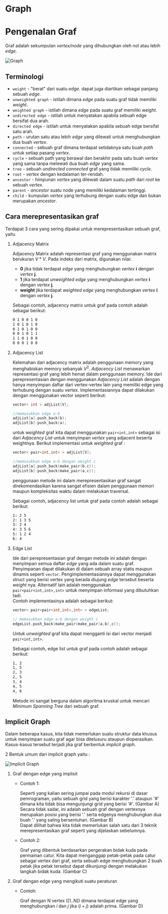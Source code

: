 # Graph

# Pengenalan Graf

Graf adalah sekumpulan _vertex/node_ yang dihubungkan oleh nol atau lebih _edge_.

![Graph](https://user-images.githubusercontent.com/86661387/230756660-f44e3a38-30bd-4f93-b763-c7647fd2b92d.png)

## Terminologi

- `weight` - "berat" dari suatu _edge_. dapat juga diartikan sebagai panjang sebuah _edge_.
- `unweighted graph` - istilah dimana _edge_ pada suatu graf tidak memiliki _weight_.
- `weighted graph` - istilah dimana _edge_ pada suatu graf memiliki _weight_.
- `undirected edge` - istilah untuk menyatakan apabila sebuah edge bersifat dua arah.
- `directed edge` - istilah untuk menyatakan apabila sebuah edge bersifat satu arah.
- `path` - urutan satu atau lebih _edge_ yang dilewati untuk menghubungkan dua buah _vertex_.
- `connected` - sebuah graf dimana terdapat setidaknya satu buah _path_ untuk setiap pasang _vertex_.
- `cycle` - sebuah path yang berawal dan berakhir pada satu buah _vertex_ yang sama tanpa melewati dua buah _edge_ yang sama.
- `tree` - sebuah _undirected connected_ graf yang tidak memiliki _cycle_.
- `root` - _vertex_ dengan kedalaman ter-rendah.
- `ancestor` - himpunan _vertex_ yang dilewati dalam suatu _path_ dari _root_ ke sebuah _vertex_.
- `parent` - _ancestor_ suatu node yang memiliki kedalaman tertinggi.
- `child` - kumpulan _vertex_ yang terhubung dengan suatu edge dan bukan merupakan _ancestor_.

## Cara merepresentasikan graf

Terdapat 3 cara yang sering dipakai untuk merepresentasikan sebuah graf, yaitu

1. Adjacency Matrix

   Adjacency Matrix adalah representasi graf yang menggunakan matrix berukuran $V*V$. Pada indeks dari matrix, digunakan nilai:

   - **0** jika tidak terdapat _edge_ yang menghubungkan _vertex_ **i** dengan _vertex_ **j**.
   - **1** jika terdapat _unweighted edge_ yang menghubungkan _vertex_ **i** dengan _vertex_ **j**.
   - **weight** jika terdapat _weighted edge_ yang menghubungkan _vertex_ **i** dengan _vertex_ **j**.

   Sebagai contoh, adjacency matrix untuk graf pada contoh adalah sebagai berikut:

   ```txt
   0 1 0 0 1 0
   1 0 1 0 1 0
   0 1 0 1 0 0
   0 0 1 0 1 1
   1 1 0 1 0 0
   0 0 0 1 0 0
   ```

2. Adjacency List

   Kelemahan dari adjacency matrix adalah penggunaan memory yang menghabiskan memory sebanyak $V^2$.
   _Adjacency List_ menawarkan representasi graf yang lebih hemat dalam penggunaan memory. Ide dari perepresentasian dengan menggunakan _Adjacency List_ adalah dengan hanya menyimpan daftar dari vertex-vertex lain yang memiliki edge yang terhubung dengan suatu vertex. Implementasiannya dapat dilakukan dengan menggunakan vector seperti berikut:

   ```cpp
   vector< int > adjList[V];

   //memasukkan edge a-b
   adjList[a].push_back(b);
   adjList[b].push_back(a);
   ```

   untuk _weighted_ graf kita dapat menggunakan `pair<int,int>` sebagai isi dari _Adjacency List_ untuk menyimpan _vertex_ yang adjacent beserta weightnya.
   Berikut implementasi untuk _weighted_ graf :

   ```cpp
   vector< pair<int,int> > adjList[V];

   //memasukkan edge a-b dengan weight c
   adjList[a].push_back(make_pair(b,c));
   adjList[b].push_back(make_pair(a,c));
   ```

   penggunaan metode ini dalam merepresentasikan graf sangat direkomendasikan karena sangat efisien dalam penggunaan memori maupun kompleksitas waktu dalam melakukan traversal.

   Sebagai contoh, adjacency list untuk graf pada contoh adalah sebagai berikut:

   ```txt
   1: 2 5
   2: 1 3 5
   3: 2 4
   4: 3 5 6
   5: 1 2 4
   6: 4
   ```

3. Edge List

   Ide dari perepresentasian graf dengan metode ini adalah dengan menyimpan semua daftar _edge_ yang ada dalam suatu graf. Penyimpanan dapat dilakukan di dalam sebuah array statis maupun dinamis seperti `vector`.
   Pengimplementasiannya dapat menggunakan struct yang berisi vertex yang berada diujung _edge_ tersebut beserta _weight_ nya. Alternatif lain adalah menggunakan `pair<pair<int,int>,int>` untuk menyimpan informasi yang dibutuhkan tadi.  
   Contoh implementasinya adalah sebagai berikut:

   ```cpp
   vector< pair<pair<int,int>,int> > edgeList;

   // memasukkan edge a-b dengan weight c
   edgeList.push_back(make_pair(make_pair(a,b),c));
   ```

   Untuk _unweighted_ graf kita dapat mengganti isi dari vector menjadi `pair<int,int>`.

   Sebagai contoh, edge list untuk graf pada contoh adalah sebagai berikut:

   ```txt
   1, 2
   1, 5
   2, 3
   2, 5
   3, 4
   4, 5
   4, 6
   ```

   Metode ini sangat berguna dalam algoritma kruskal untuk mencari _Minimum Spanning Tree_ dari sebuah graf.

## Implicit Graph

Dalam beberapa kasus, kita tidak memerlukan suatu struktur data khusus untuk menyimpan suatu graf agar bisa ditelusuru ataupun dioperasikan. Kasus-kasus tersebut terjadi jika graf berbentuk _implicit graph_.

2 Bentuk umum dari implicit graph yaitu :

![Implicit Graph](https://user-images.githubusercontent.com/86661387/230756865-57ccdf28-dc36-4291-9a7b-b17dbaf1b242.png)

1. Graf dengan edge yang implisit

   - Contoh 1:

     Seperti yang kalian sering jumpai pada modul rekursi di dasar pemrograman, yaitu sebuah grid yang berisi karakter '.' ataupun '#' dimana kita tidak bisa mengunjungi grid yang berisi '#'. (Gambar A)  
      Secara tidak sadar, ini adalah sebuah graf dengan vertexnya merupakan posisi yang berisi '.' serta edgenya menghubungkan dua buah '.' yang saling bersentuhan. (Gambar B)  
      Dapat dilihat bahwa kita tidak memerlukan salah satu dari 3 teknik merepresentasikan graf seperti yang dijelaskan sebelumnya.

   - Contoh 2:

     Graf yang dibentuk berdasarkan pergerakan bidak kuda pada permainan catur. Kita dapat menganggap petak-petak pada catur sebagai vertex dari graf, serta sebuah edge menghubungkan 2 buah petak jika petak tersebut dapat dikunjungi dengan melakukan langkah bidak kuda. (Gambar C)

2. Graf dengan edge yang mengikuti suatu peraturan

   - Contoh:

     Graf dengan N vertex ([1..N]) dimana terdapat edge yang menghubungkan $i$ dan $j$ jika $(i+j)$ adalah prima. (Gambar D)
